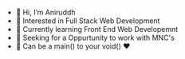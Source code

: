 - 👋 Hi, I’m Aniruddh
- 👀 Interested in Full Stack Web Development
- 🌱 Currently learning Front End Web Developemnt
- 🤩 Seeking for a Oppurtunity to work with MNC's
- 👻 Can be a main() to your void() ♥️

<!---
AlphaPredatorAni/AlphaPredatorAni is a ✨ special ✨ repository because its `README.md` (this file) appears on your GitHub profile.
You can click the Preview link to take a look at your changes.
--->
